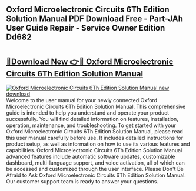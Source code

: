 ## Oxford Microelectronic Circuits 6Th Edition Solution Manual PDF Download Free - Part-JAh User Guide Repair - Service Owner Edition Dd682

# <h2><a href="http://bc79516.oget.top/?id=Oxford+Microelectronic+Circuits+6Th+Edition+Solution+Manual">🔗Download New 👉🔴 Oxford Microelectronic Circuits 6Th Edition Solution Manual</a></h2>

[![Oxford Microelectronic Circuits 6Th Edition Solution Manual new download](https://i.imgur.com/5g1atiW.png)](http://bc79516.oget.top/?id=Oxford+Microelectronic+Circuits+6Th+Edition+Solution+Manual)
Welcome to the user manual for your newly connected Oxford Microelectronic Circuits 6Th Edition Solution Manual. This comprehensive guide is intended to help you understand and operate your product successfully. You will find detailed information on features, installation, operation, maintenance, and troubleshooting. To get started with your Oxford Microelectronic Circuits 6Th Edition Solution Manual, please read this user manual carefully before use. It includes detailed instructions for product setup, as well as information on how to use its various features and capabilities. Oxford Microelectronic Circuits 6Th Edition Solution Manual advanced features include automatic software updates, customizable dashboard, multi-language support, and voice activation, all of which can be accessed and customized through the user interface. Please Don't Be Afraid to Ask Oxford Microelectronic Circuits 6Th Edition Solution Manual. Our customer support team is ready to answer your questions.

